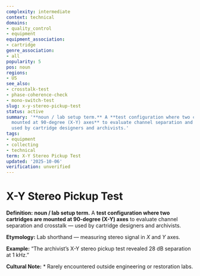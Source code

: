 ```yaml
---
complexity: intermediate
context: technical
domains:
- quality_control
- equipment
equipment_association:
- cartridge
genre_association:
- all
popularity: 5
pos: noun
regions:
- US
see_also:
- crosstalk-test
- phase-coherence-check
- mono-switch-test
slug: x-y-stereo-pickup-test
status: active
summary: '**noun / lab setup term.** A **test configuration where two cartridges are
  mounted at 90-degree (X-Y) axes** to evaluate channel separation and crosstalk —
  used by cartridge designers and archivists.'
tags:
- equipment
- collecting
- technical
term: X-Y Stereo Pickup Test
updated: '2025-10-06'
verification: unverified
---
```


# X-Y Stereo Pickup Test

**Definition:** **noun / lab setup term.** A **test configuration where two cartridges are mounted at 90-degree (X-Y) axes** to evaluate channel separation and crosstalk — used by cartridge designers and archivists.

**Etymology:** Lab shorthand — measuring stereo signal in *X* and *Y* axes.

**Example:** “The archivist’s X-Y stereo pickup test revealed 28 dB separation at 1 kHz.”

**Cultural Note:** * Rarely encountered outside engineering or restoration labs.

